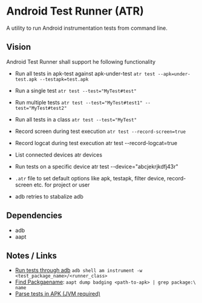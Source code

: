 # Android Test Runner (ATR)
A utility to run Android instrumentation tests from command line.

## Vision
Android Test Runner shall support he following functionality

* Run all tests in apk-test against apk-under-test
`atr test --apk=under-test.apk --testapk=test.apk` 

* Run a single test
`atr test --test="MyTest#test"`

* Run multiple tests
`atr test --test="MyTest#test1" --test="MyTest#test2"`

* Run all tests in a class
`atr test --test="MyTest"`

* Record screen during test execution
`atr test --record-screen=true`

* Record logcat during test execution
atr test --record-logcat=true

* List connected devices
atr devices

* Run tests on a specific device
atr test --device="abcjekrjkdfj43r"

* `.atr` file to set default options like apk, testapk, filter device, record-screen etc. for project or user

* adb retries to stabalize adb


## Dependencies
* adb
* aapt


## Notes / Links
* [Run tests through adb](https://developer.android.com/studio/test/command-line) `adb shell am instrument -w <test_package_name>/<runner_class>`
* [Find Packgaename](https://stackoverflow.com/questions/6289149/read-the-package-name-of-an-android-apk):
`aapt dump badging <path-to-apk> | grep package:\ name`
* [Parse tests in APK (JVM required)](https://github.com/linkedin/dex-test-parser)


